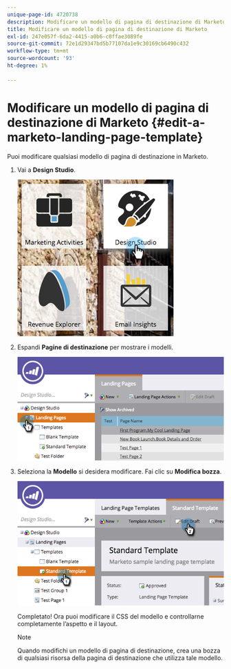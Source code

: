 ```yaml
---
unique-page-id: 4720738
description: Modificare un modello di pagina di destinazione di Marketo - Documentazione di Marketo - Documentazione del prodotto
title: Modificare un modello di pagina di destinazione di Marketo
exl-id: 247e057f-6da2-4415-a0b6-c0ffae3089fe
source-git-commit: 72e1d29347bd5b77107da1e9c30169cb6490c432
workflow-type: tm+mt
source-wordcount: '93'
ht-degree: 1%

---
```


# Modificare un modello di pagina di destinazione di Marketo {#edit-a-marketo-landing-page-template}

Puoi modificare qualsiasi modello di pagina di destinazione in Marketo.

1. Vai a **Design Studio**.

   ![](assets/designstudio.png)

1. Espandi **Pagine di destinazione** per mostrare i modelli.

   ![](assets/image2015-5-21-12-3a40-3a3.png)

1. Seleziona la **Modello** si desidera modificare. Fai clic su **Modifica bozza**.

   ![](assets/image2015-5-21-12-3a37-3a54.png)

   Completato! Ora puoi modificare il CSS del modello e controllarne completamente l’aspetto e il layout.

   >[!NOTE]
   >
   >Quando modifichi un modello di pagina di destinazione, crea una bozza di qualsiasi risorsa della pagina di destinazione che utilizza tale modello.
